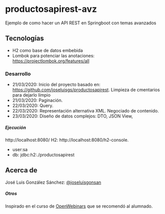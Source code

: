 # productosapirest-avz
Ejemplo de como hacer un API REST en Springboot con temas avanzados

## Tecnologías
* H2 como base de datos embebida
* Lombok para potenciar las anotaciones: https://projectlombok.org/features/all


### Desarrollo
* 21/03/2020: Inicio del proyecto basado en: https://github.com/joseluisgs/productosapirest. Limpieza de cmentarios para dejarlo límpio
* 21/03/2020: Paginación.
* 22/03/2020: Query.
* 22/03/2020: Representación alternativa XML. Negociado de contenido.
* 23/03/2020: Diseño de datos complejos: DTO, JSON View, 


##### Ejecución
http://localhost:8080/
H2: http://localhost:8080/h2-console. 
* user:sa
* db: jdbc:h2:./productosapirest

## Acerca de
José Luis González Sánchez: [@joseluisgonsan](https://twitter.com/joseluisgonsan)

##### Otros
Inspirado en el curso de [OpenWebinars](https://openwebinars.net/cursos/api-rest-spring-boot-avanzado/) que se recomendó al alumnado.
